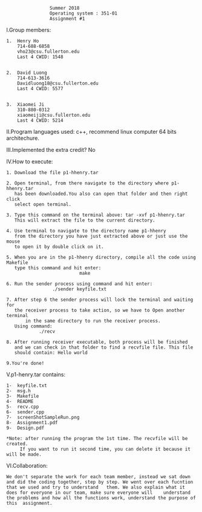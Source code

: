 					Summer 2018 
					Operating system : 351-01
					Assignment #1

I.Group members:

	1.	Henry Ho
		714-688-6858
		vho23@csu.fullerton.edu
		Last 4 CWID: 1548

		
	2.	David Luong
		714-613-3616
		Davidluong18@csu.fullerton.edu
		Last 4 CWID: 5577

		
	3.	Xiaomei Ji
		310-880-0312
		xiaomeiji@csu.fullerton.edu
		Last 4 CWID: 5214

II.Program languages used: c++, recommend linux computer 64 bits architechure.

III.Implemented the extra credit? No

IV.How to execute:

	1. Download the file p1-hhenry.tar

	2. Open terminal, from there navigate to the directory where p1-hhenry.tar
	   has been downloaded.You also can open that folder and then right click
	   select open terminal.

	3. Type this command on the terminal above: tar -xvf p1-hhenry.tar
	   This will extract the file to the current directory.

	4. Use terminal to navigate to the directory name p1-hhenry
	   from the directory you have just extracted above or just use the mouse
	   to open it by double click on it.

	5. When you are in the p1-hhenry directory, compile all the code using Makefile
	   type this command and hit enter: 
				               make

	6. Run the sender process using command and hit enter:
	                 ./sender keyfile.txt

	7. After step 6 the sender process will lock the terminal and waiting for 
	   the receiver process to take action, so we have to Open another terminal
           in the same directory to run the receiver process. 
	   Using command:
				./recv

	8. After running receiver executable, both process will be finished
	   and we can check in that folder to find a recvfile file. This file
	   should contain: Hello world

	9.You're done! 

V.p1-henry.tar contains:

	1-	keyfile.txt
	2-	msg.h
	3-	Makefile
	4-	README
	5-	recv.cpp
	6-	sender.cpp
	7-	screenShotSampleRun.png
	8-	Assignment1.pdf
	9-	Design.pdf

	*Note: after running the program the 1st time. The recvfile will be created.
         If you want to run it second time, you can delete it because it will be made.	

VI.Collaboration: 

	We don't separate the work for each team member, instead we sat down and did the coding together, step by step. We went over each fucntion that we used and try to understand 	them. We also explain what it does for everyone in our team, make sure everyone will 	understand the problems and how all the functions work, understand the purpose of this 	assignment.



